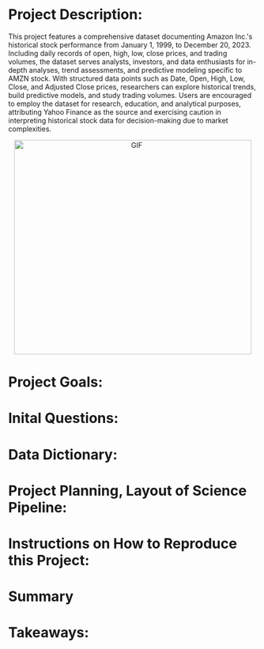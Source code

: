 # Project Description: 
This project features a comprehensive dataset documenting Amazon Inc.'s historical stock performance from January 1, 1999, to December 20, 2023. Including daily records of open, high, low, close prices, and trading volumes, the dataset serves analysts, investors, and data enthusiasts for in-depth analyses, trend assessments, and predictive modeling specific to AMZN stock. With structured data points such as Date, Open, High, Low, Close, and Adjusted Close prices, researchers can explore historical trends, build predictive models, and study trading volumes. Users are encouraged to employ the dataset for research, education, and analytical purposes, attributing Yahoo Finance as the source and exercising caution in interpreting historical stock data for decision-making due to market complexities.

<div align="center">
    <img src="https://media.giphy.com/media/X8zEerXZaq3Rk5Vqy9/giphy.gif" alt="GIF" width="480" height="434">
</div>

# Project Goals:
# Inital Questions:
# Data Dictionary:
# Project Planning, Layout of Science Pipeline:
# Instructions on How to Reproduce this Project:
# Summary
# Takeaways:
